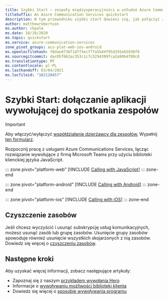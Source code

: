 ```yaml
---
title: Szybki Start — zespoły międzyoperacyjności w usłudze Azure Communications Services
titleSuffix: An Azure Communication Services quickstart
description: W tym przewodniku szybki start dowiesz się, jak połączyć zespoły ze spotkaniem z zestawem SDK wywołań komunikacyjnych platformy Azure.
author: matthewrobertson
ms.author: chpalm
ms.date: 10/10/2020
ms.topic: quickstart
ms.service: azure-communication-services
zone_pivot_groups: acs-plat-web-ios-android
ms.openlocfilehash: f8daed736f1d7f5ecf77a5b44f95d191eb5930f8
ms.sourcegitcommit: dac05f662ac353c1c7c5294399fca2a99b4f89c8
ms.translationtype: MT
ms.contentlocale: pl-PL
ms.lasthandoff: 03/04/2021
ms.locfileid: "102120457"
---
```

# <a name="quickstart-join-your-calling-app-to-a-teams-meeting"></a>Szybki Start: dołączanie aplikacji wywołującej do spotkania zespołów

> [!IMPORTANT]
> Aby włączyć/wyłączyć [współdziałanie dzierżawcy dla zespołów](../../concepts/teams-interop.md), Wypełnij [ten formularz](https://forms.office.com/Pages/ResponsePage.aspx?id=v4j5cvGGr0GRqy180BHbR21ouQM6BHtHiripswZoZsdURDQ5SUNQTElKR0VZU0VUU1hMOTBBMVhESS4u).

Rozpocznij pracę z usługami Azure Communications Services, łącząc rozwiązanie wywołujące z firmą Microsoft Teams przy użyciu biblioteki klienckiej języka JavaScript.

::: zone pivot="platform-web"
[!INCLUDE [Calling with JavaScript](./includes/teams-interop-javascript.md)]
::: zone-end

::: zone pivot="platform-android"
[!INCLUDE [Calling with Android](./includes/teams-interop-android.md)]
::: zone-end

::: zone pivot="platform-ios"
[!INCLUDE [Calling with iOS](./includes/teams-interop-ios.md)]
::: zone-end

## <a name="clean-up-resources"></a>Czyszczenie zasobów

Jeśli chcesz wyczyścić i usunąć subskrypcję usług komunikacyjnych, możesz usunąć zasób lub grupę zasobów. Usunięcie grupy zasobów spowoduje również usunięcie wszystkich skojarzonych z nią zasobów. Dowiedz się więcej o [czyszczeniu zasobów](../create-communication-resource.md#clean-up-resources).

## <a name="next-steps"></a>Następne kroki

Aby uzyskać więcej informacji, zobacz następujące artykuły:

- Zapoznaj się z naszym [przykładem wywołania Hero](../../samples/calling-hero-sample.md)
- Informacje o [wywoływaniu możliwości biblioteki klienta](./calling-client-samples.md)
- Dowiedz się więcej o [sposobie wywoływania programu](../../concepts/voice-video-calling/about-call-types.md)
